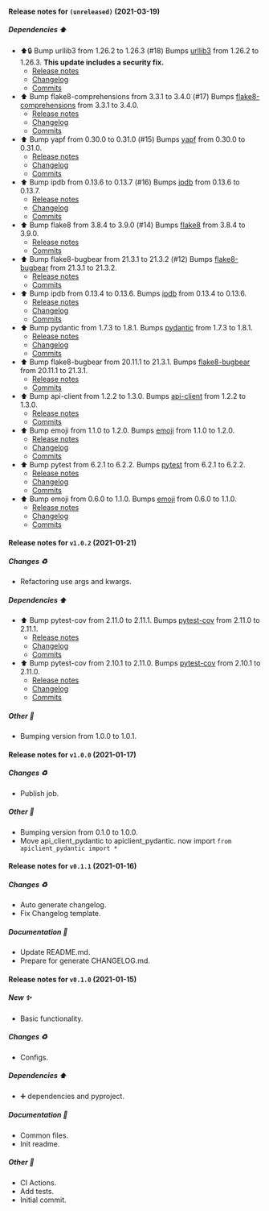 
#### Release notes for `(unreleased)` (2021-03-19)

##### Dependencies ⬆️

- ⬆️:lock: Bump urllib3 from 1.26.2 to 1.26.3 (#18)
  Bumps [urllib3](https://github.com/urllib3/urllib3) from 1.26.2 to 1.26.3. **This update includes a security fix.**
  - [Release notes](https://github.com/urllib3/urllib3/releases)
  - [Changelog](https://github.com/urllib3/urllib3/blob/main/CHANGES.rst)
  - [Commits](https://github.com/urllib3/urllib3/compare/1.26.2...1.26.3)
- ⬆️ Bump flake8-comprehensions from 3.3.1 to 3.4.0 (#17)
  Bumps [flake8-comprehensions](https://github.com/adamchainz/flake8-comprehensions) from 3.3.1 to 3.4.0.
  - [Release notes](https://github.com/adamchainz/flake8-comprehensions/releases)
  - [Changelog](https://github.com/adamchainz/flake8-comprehensions/blob/main/HISTORY.rst)
  - [Commits](https://github.com/adamchainz/flake8-comprehensions/compare/3.3.1...3.4.0)
- ⬆️ Bump yapf from 0.30.0 to 0.31.0 (#15)
  Bumps [yapf](https://github.com/google/yapf) from 0.30.0 to 0.31.0.
  - [Release notes](https://github.com/google/yapf/releases)
  - [Changelog](https://github.com/google/yapf/blob/main/CHANGELOG)
  - [Commits](https://github.com/google/yapf/compare/v0.30.0...v0.31.0)
- ⬆️ Bump ipdb from 0.13.6 to 0.13.7 (#16)
  Bumps [ipdb](https://github.com/gotcha/ipdb) from 0.13.6 to 0.13.7.
  - [Release notes](https://github.com/gotcha/ipdb/releases)
  - [Changelog](https://github.com/gotcha/ipdb/blob/master/HISTORY.txt)
  - [Commits](https://github.com/gotcha/ipdb/compare/0.13.6...0.13.7)
- ⬆️ Bump flake8 from 3.8.4 to 3.9.0 (#14)
  Bumps [flake8](https://gitlab.com/pycqa/flake8) from 3.8.4 to 3.9.0.
  - [Release notes](https://gitlab.com/pycqa/flake8/tags)
  - [Commits](https://gitlab.com/pycqa/flake8/compare/3.8.4...3.9.0)
- ⬆️ Bump flake8-bugbear from 21.3.1 to 21.3.2 (#12)
  Bumps [flake8-bugbear](https://github.com/PyCQA/flake8-bugbear) from 21.3.1 to 21.3.2.
  - [Release notes](https://github.com/PyCQA/flake8-bugbear/releases)
  - [Commits](https://github.com/PyCQA/flake8-bugbear/commits)
- ⬆️ Bump ipdb from 0.13.4 to 0.13.6.
  Bumps [ipdb](https://github.com/gotcha/ipdb) from 0.13.4 to 0.13.6.
  - [Release notes](https://github.com/gotcha/ipdb/releases)
  - [Changelog](https://github.com/gotcha/ipdb/blob/master/HISTORY.txt)
  - [Commits](https://github.com/gotcha/ipdb/compare/0.13.4...0.13.6)
- ⬆️ Bump pydantic from 1.7.3 to 1.8.1.
  Bumps [pydantic](https://github.com/samuelcolvin/pydantic) from 1.7.3 to 1.8.1.
  - [Release notes](https://github.com/samuelcolvin/pydantic/releases)
  - [Changelog](https://github.com/samuelcolvin/pydantic/blob/master/HISTORY.md)
  - [Commits](https://github.com/samuelcolvin/pydantic/compare/v1.7.3...v1.8.1)
- ⬆️ Bump flake8-bugbear from 20.11.1 to 21.3.1.
  Bumps [flake8-bugbear](https://github.com/PyCQA/flake8-bugbear) from 20.11.1 to 21.3.1.
  - [Release notes](https://github.com/PyCQA/flake8-bugbear/releases)
  - [Commits](https://github.com/PyCQA/flake8-bugbear/commits)
- ⬆️ Bump api-client from 1.2.2 to 1.3.0.
  Bumps [api-client](https://github.com/MikeWooster/api-client) from 1.2.2 to 1.3.0.
  - [Release notes](https://github.com/MikeWooster/api-client/releases)
  - [Commits](https://github.com/MikeWooster/api-client/compare/v1.2.2...v1.3.0)
- ⬆️ Bump emoji from 1.1.0 to 1.2.0.
  Bumps [emoji](https://github.com/carpedm20/emoji) from 1.1.0 to 1.2.0.
  - [Release notes](https://github.com/carpedm20/emoji/releases)
  - [Changelog](https://github.com/carpedm20/emoji/blob/master/CHANGES.md)
  - [Commits](https://github.com/carpedm20/emoji/compare/v.1.1.0...v.1.2.0)
- ⬆️ Bump pytest from 6.2.1 to 6.2.2.
  Bumps [pytest](https://github.com/pytest-dev/pytest) from 6.2.1 to 6.2.2.
  - [Release notes](https://github.com/pytest-dev/pytest/releases)
  - [Changelog](https://github.com/pytest-dev/pytest/blob/master/CHANGELOG.rst)
  - [Commits](https://github.com/pytest-dev/pytest/compare/6.2.1...6.2.2)
- ⬆️ Bump emoji from 0.6.0 to 1.1.0.
  Bumps [emoji](https://github.com/carpedm20/emoji) from 0.6.0 to 1.1.0.
  - [Release notes](https://github.com/carpedm20/emoji/releases)
  - [Changelog](https://github.com/carpedm20/emoji/blob/master/CHANGES.md)
  - [Commits](https://github.com/carpedm20/emoji/commits/v.1.1.0)


#### Release notes for `v1.0.2` (2021-01-21)

##### Changes ♻️

- Refactoring use args and kwargs.

##### Dependencies ⬆️

- ⬆️ Bump pytest-cov from 2.11.0 to 2.11.1.
  Bumps [pytest-cov](https://github.com/pytest-dev/pytest-cov) from 2.11.0 to 2.11.1.
  - [Release notes](https://github.com/pytest-dev/pytest-cov/releases)
  - [Changelog](https://github.com/pytest-dev/pytest-cov/blob/master/CHANGELOG.rst)
  - [Commits](https://github.com/pytest-dev/pytest-cov/compare/v2.11.0...v2.11.1)
- ⬆️ Bump pytest-cov from 2.10.1 to 2.11.0.
  Bumps [pytest-cov](https://github.com/pytest-dev/pytest-cov) from 2.10.1 to 2.11.0.
  - [Release notes](https://github.com/pytest-dev/pytest-cov/releases)
  - [Changelog](https://github.com/pytest-dev/pytest-cov/blob/master/CHANGELOG.rst)
  - [Commits](https://github.com/pytest-dev/pytest-cov/compare/v2.10.1...v2.11.0)

##### Other 🌱

- Bumping version from 1.0.0 to 1.0.1.


#### Release notes for `v1.0.0` (2021-01-17)

##### Changes ♻️

- Publish job.

##### Other 🌱

- Bumping version from 0.1.0 to 1.0.0.
- Move api_client_pydantic to apiclient_pydantic.
  now import `from apiclient_pydantic import *`


#### Release notes for `v0.1.1` (2021-01-16)

##### Changes ♻️

- Auto generate changelog.
- Fix Changelog template.

##### Documentation 📝

- Update README.md.
- Prepare for generate CHANGELOG.md.


#### Release notes for `v0.1.0` (2021-01-15)

##### New ✨

- Basic functionality.

##### Changes ♻️

- Configs.

##### Dependencies ⬆️

- ➕ dependencies and pyproject.

##### Documentation 📝

- Common files.
- Init readme.

##### Other 🌱

- CI Actions.
- Add tests.
- Initial commit.
